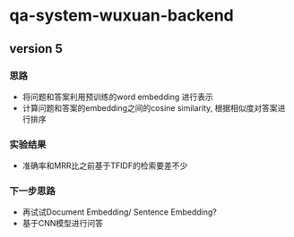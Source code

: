 # qa-system-wuxuan-backend
## version 5 
### 思路
- 将问题和答案利用预训练的word embedding 进行表示
- 计算问题和答案的embedding之间的cosine similarity, 根据相似度对答案进行排序

### 实验结果
- 准确率和MRR比之前基于TFIDF的检索要差不少

### 下一步思路
- 再试试Document Embedding/ Sentence Embedding?
- 基于CNN模型进行问答
